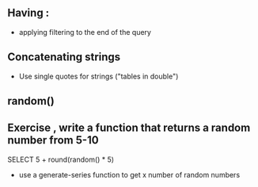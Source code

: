 ## Having :
  * applying filtering to the end of the query

## Concatenating strings
  * Use single quotes for strings ("tables in double")

## random()


## Exercise , write a function that returns a random number from 5-10

SELECT 5 + round(random() * 5)

* use a generate-series function to get x number of random numbers
